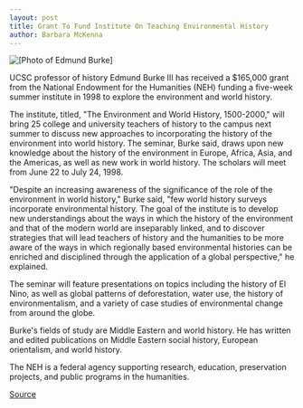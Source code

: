 ```yaml
---
layout: post
title: Grant To Fund Institute On Teaching Environmental History
author: Barbara McKenna
---
```


![\[Photo of Edmund Burke\]][1]

UCSC professor of history Edmund Burke III has received a $165,000 grant from the National Endowment for the Humanities (NEH) funding a five-week summer institute in 1998 to explore the environment and world history.

The institute, titled, "The Environment and World History, 1500-2000," will bring 25 college and university teachers of history to the campus next summer to discuss new approaches to incorporating the history of the environment into world history. The seminar, Burke said, draws upon new knowledge about the history of the environment in Europe, Africa, Asia, and the Americas, as well as new work in world history. The scholars will meet from June 22 to July 24, 1998.

"Despite an increasing awareness of the significance of the role of the environment in world history," Burke said, "few world history surveys incorporate environmental history. The goal of the institute is to develop new understandings about the ways in which the history of the environment and that of the modern world are inseparably linked, and to discover strategies that will lead teachers of history and the humanities to be more aware of the ways in which regionally based environmental histories can be enriched and disciplined through the application of a global perspective," he explained.

The seminar will feature presentations on topics including the history of El Nino, as well as global patterns of deforestation, water use, the history of environmentalism, and a variety of case studies of environmental change from around the globe.

Burke's fields of study are Middle Eastern and world history. He has written and edited publications on Middle Eastern social history, European orientalism, and world history.

The NEH is a federal agency supporting research, education, preservation projects, and public programs in the humanities.

[1]: http://www1.ucsc.edu/oncampus/art/burke_edmund.97-10-13.gif

[Source](http://www1.ucsc.edu/oncampus/currents/97-10-13/neh.htm "Permalink to NEH grant funds institute on history of environment: 10-13-97")

